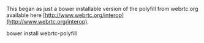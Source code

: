 This began as just a bower installable version of the polyfill from webrtc.org available here
[http://www.webrtc.org/interop](http://www.webrtc.org/interop).

bower install webrtc-polyfill
